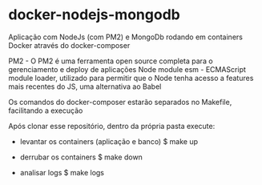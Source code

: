 # docker-nodejs-mongodb
Aplicação com NodeJs (com PM2) e MongoDb rodando em containers Docker através do docker-composer


PM2 - O PM2 é uma ferramenta open source completa para o gerenciamento e deploy de aplicações Node
module esm - ECMAScript module loader, utilizado para permitir que o Node tenha acesso a features mais recentes do JS, uma alternativa ao Babel

Os comandos do docker-composer estarão separados no Makefile, facilitando a execução

Após clonar esse repositório, dentro da própria pasta execute: 

* levantar os containers (aplicação e banco)
$ make up 

* derrubar os containers
$ make down

* analisar logs
$ make logs


